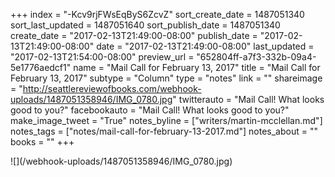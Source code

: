 +++
index = "-Kcv9rjFWsEqByS6ZcvZ"
sort_create_date = 1487051340
sort_last_updated = 1487051640
sort_publish_date = 1487051340
create_date = "2017-02-13T21:49:00-08:00"
publish_date = "2017-02-13T21:49:00-08:00"
date = "2017-02-13T21:49:00-08:00"
last_updated = "2017-02-13T21:54:00-08:00"
preview_url = "652804ff-a7f3-332b-09a4-5e1776aedcf1"
name = "Mail Call for February 13, 2017"
title = "Mail Call for February 13, 2017"
subtype = "Column"
type = "notes"
link = ""
shareimage = "http://seattlereviewofbooks.com/webhook-uploads/1487051358946/IMG_0780.jpg"
twitterauto = "Mail Call! What looks good to you?"
facebookauto = "Mail Call! What looks good to you?"
make_image_tweet = "True"
notes_byline = ["writers/martin-mcclellan.md"]
notes_tags = ["notes/mail-call-for-february-13-2017.md"]
notes_about = ""
books = ""
+++
<p class="image">![](/webhook-uploads/1487051358946/IMG_0780.jpg)</p>